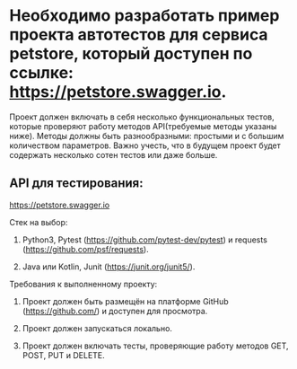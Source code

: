 # Необходимо разработать пример проекта автотестов для сервиса petstore, который доступен по ссылке: https://petstore.swagger.io.

Проект должен включать в себя несколько функциональных тестов, которые проверяют работу методов API(требуемые методы указаны ниже). Методы должны быть разнообразными: простыми и с большим количеством параметров. Важно учесть, что в будущем проект будет содержать несколько сотен тестов или даже больше.

## API для тестирования: 

https://petstore.swagger.io

Стек на выбор: 

1. Python3, Pytest (https://github.com/pytest-dev/pytest) и requests (https://github.com/psf/requests).

2. Java или Kotlin, Junit (https://junit.org/junit5/).

Требования к выполненному проекту: 

1. Проект должен быть размещён на платформе GitHub (https://github.com/) и доступен для просмотра.

2. Проект должен запускаться локально.

3. Проект должен включать тесты, проверяющие работу методов GET, POST, PUT и DELETE.
